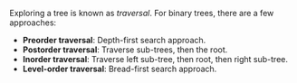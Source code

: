 Exploring a tree is known as *traversal*.
For binary trees, there are a few approaches:
* **Preorder traversal**: Depth-first search approach.
* **Postorder traversal**: Traverse sub-trees, then the root.
* **Inorder traversal**: Traverse left sub-tree, then root, then right sub-tree.
* **Level-order traversal**: Bread-first search approach.